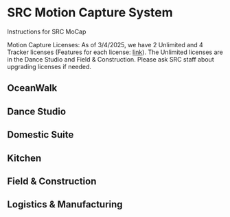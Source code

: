 # SRC Motion Capture System
Instructions for SRC MoCap

Motion Capture Licenses: As of 3/4/2025, we have 2 Unlimited and 4 Tracker licenses (Features for each license: [link](https://optitrack.com/software/motive/pricing.html)). The Unlimited licenses are in the Dance Studio and Field & Construction. Please ask SRC staff about upgrading licenses if needed.

## OceanWalk

## Dance Studio

## Domestic Suite

## Kitchen

## Field & Construction

## Logistics & Manufacturing
